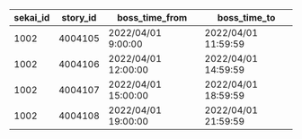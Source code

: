 |sekai_id|story_id|boss_time_from|boss_time_to|
| --- | --- | --- | --- |
|1002|4004105|2022/04/01 9:00:00|2022/04/01 11:59:59|
|1002|4004106|2022/04/01 12:00:00|2022/04/01 14:59:59|
|1002|4004107|2022/04/01 15:00:00|2022/04/01 18:59:59|
|1002|4004108|2022/04/01 19:00:00|2022/04/01 21:59:59|